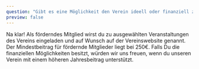 ```yaml
---
question: "Gibt es eine Möglichkeit den Verein ideell oder finanziell zu unterstützen?"
preview: false
---
```


Na klar! Als förderndes Mitglied wirst du zu ausgewählten Veranstaltungen des Vereins eingeladen und auf Wunsch auf der Vereinswebsite genannt. Der Mindestbeitrag für fördernde Mitglieder liegt bei 250€. Falls Du die finanziellen Möglichkeiten besitzt, würden wir uns freuen, wenn du unseren Verein mit einem höheren Jahresbeitrag unterstützt.
